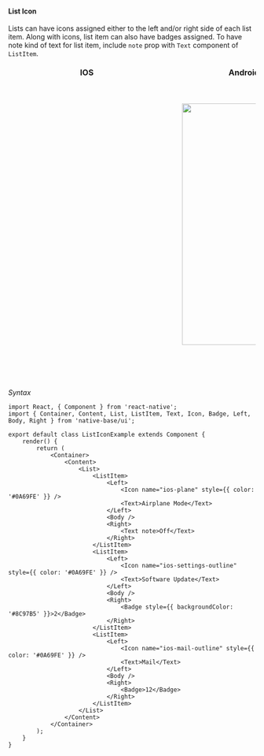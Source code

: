 #### List Icon

Lists can have icons assigned either to the left and/or right side of each list item.
Along with icons, list item can also have badges assigned.
To have note kind of text for list item, include <code>note</code> prop with <code>Text</code> component of <code>ListItem</code>.

<table>
  <thead>
    <tr style="border-style: hidden">
      <th style="border-style: hidden; padding-right: 34px;">IOS</th>
      <th style="padding-right: 140px;">Android</th>
    </tr>
  </thead>
  <thead>
    <tr style="border-style: hidden">
      <th style="border-style: hidden"><div style="background: url(../../assets/iphone.png) no-repeat; padding: 63px 20px 100px 18px; width: 292px"><img src="https://raw.githubusercontent.com/GeekyAnts/NativeBase-KitchenSink/0.5.13/Screenshots/iOS/list-icon.png" alt="" /></div></th>
      <th><div style="background: url(../../assets/android.png) no-repeat; padding: 45px 118px 68px 0px; background-size: 292px 576px;"><img height="490" width="266" src="https://raw.githubusercontent.com/GeekyAnts/NativeBase-KitchenSink/0.5.13/Screenshots/android/list-icon.png" alt="" /></div></th>
    </tr>
  </thead>
</table>

*Syntax*

<pre class="line-numbers"><code class="language-jsx">import React, { Component } from 'react-native';
import { Container, Content, List, ListItem, Text, Icon, Badge, Left, Body, Right } from 'native-base/ui';
​
export default class ListIconExample extends Component {
    render() {
        return (
            &lt;Container>
                &lt;Content>
                    &lt;List>
                        &lt;ListItem>
                            &lt;Left>
                                &lt;Icon name="ios-plane" style=&#123;{ color: '#0A69FE' }} />
                                &lt;Text>Airplane Mode&lt;/Text>
                            &lt;/Left>
                            &lt;Body />
                            &lt;Right>
                                &lt;Text note>Off&lt;/Text>
                            &lt;/Right>
                        &lt;/ListItem>
                        &lt;ListItem>
                            &lt;Left>
                                &lt;Icon name="ios-settings-outline" style=&#123;{ color: '#0A69FE' }} />
                                &lt;Text>Software Update&lt;/Text>
                            &lt;/Left>
                            &lt;Body />
                            &lt;Right>
                                &lt;Badge style=&#123;{ backgroundColor: '#8C97B5' }}>2&lt;/Badge>
                            &lt;/Right>
                        &lt;/ListItem>
                        &lt;ListItem>
                            &lt;Left>
                                &lt;Icon name="ios-mail-outline" style=&#123;{ color: '#0A69FE' }} />
                                &lt;Text>Mail&lt;/Text>
                            &lt;/Left>
                            &lt;Body />
                            &lt;Right>
                                &lt;Badge>12&lt;/Badge>
                            &lt;/Right>
                        &lt;/ListItem>
                    &lt;/List>
                &lt;/Content>
            &lt;/Container>
        );
    }
}
</code></pre>
